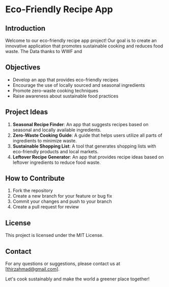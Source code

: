 # Eco-Friendly Recipe App

## Introduction
Welcome to our eco-friendly recipe app project! Our goal is to create an innovative application that promotes sustainable cooking and reduces food waste. The Data thanks to WWF and 

## Objectives
- Develop an app that provides eco-friendly recipes
- Encourage the use of locally sourced and seasonal ingredients
- Promote zero-waste cooking techniques
- Raise awareness about sustainable food practices

## Project Ideas
1. **Seasonal Recipe Finder**: An app that suggests recipes based on seasonal and locally available ingredients.
2. **Zero-Waste Cooking Guide**: A guide that helps users utilize all parts of ingredients to minimize waste.
3. **Sustainable Shopping List**: A tool that generates shopping lists with eco-friendly products and local markets.
4. **Leftover Recipe Generator**: An app that provides recipe ideas based on leftover ingredients to reduce food waste.

## How to Contribute
1. Fork the repository
2. Create a new branch for your feature or bug fix
3. Commit your changes and push to your branch
4. Create a pull request for review

## License
This project is licensed under the MIT License.

## Contact
For any questions or suggestions, please contact us at [thirzahmad@gmail.com].

Let's cook sustainably and make the world a greener place together!
